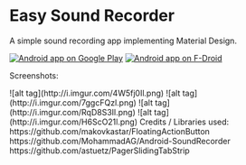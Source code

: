 Easy Sound Recorder
=============

<p>A simple sound recording app implementing Material Design.</p>

[![Android app on Google Play](https://developer.android.com/images/brand/en_app_rgb_wo_60.png)](https://play.google.com/store/apps/details?id=com.danielkim.soundrecorder) [![Android app on F-Droid](https://upload.wikimedia.org/wikipedia/commons/thumb/0/0d/Get_it_on_F-Droid.svg/200px-Get_it_on_F-Droid.svg.png)](https://f-droid.org/repository/browse/?fdid=com.danielkim.soundrecorder)

Screenshots:

<!-- please make it work in screen lock mode --!>

![alt tag](http://i.imgur.com/4W5fj0Il.png) ![alt tag](http://i.imgur.com/7ggcFQzl.png) ![alt tag](http://i.imgur.com/RqD8S3Il.png) ![alt tag](http://i.imgur.com/H6ScO21l.png)


Credits / Libraries used:

https://github.com/makovkastar/FloatingActionButton

https://github.com/MohammadAG/Android-SoundRecorder

https://github.com/astuetz/PagerSlidingTabStrip


